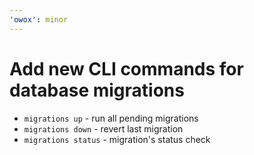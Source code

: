 ```yaml
---
'owox': minor
---
```


# Add new CLI commands for database migrations

- `migrations up` - run all pending migrations
- `migrations down` - revert last migration
- `migrations status` - migration's status check
